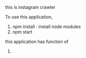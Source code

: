 this is instagram crawler

To use this application,

1. npm install : install node modules
2. npm start

this application has function of

1.
